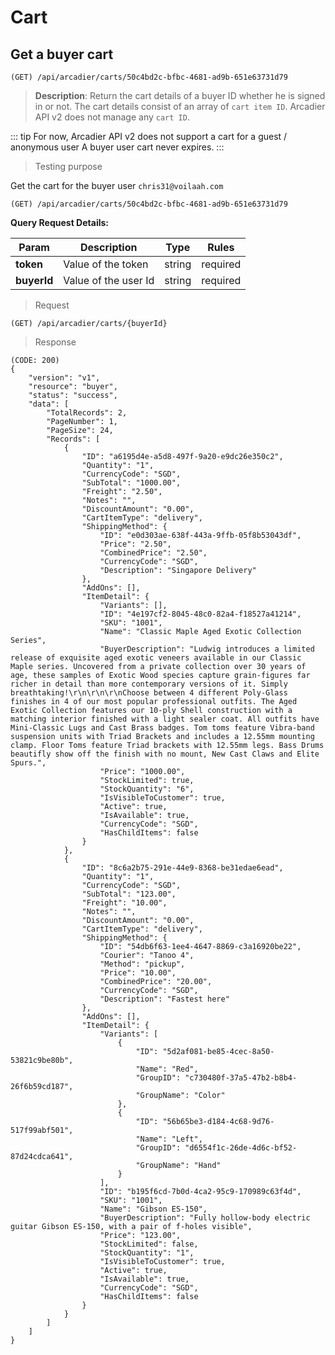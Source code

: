 # Cart

## Get a buyer cart

`(GET) /api/arcadier/carts/50c4bd2c-bfbc-4681-ad9b-651e63731d79`


> **Description**: Return the cart details of a buyer ID whether he is signed in or not. The cart details consist of an array of `cart item ID`. Arcadier API v2 does not manage any `cart ID`.

::: tip
For now, Arcadier API v2 does not support a cart for a guest / anonymous user
A buyer user cart never expires.
:::


> Testing purpose

Get the cart for the buyer user `chris31@voilaah.com`

`(GET) /api/arcadier/carts/50c4bd2c-bfbc-4681-ad9b-651e63731d79`



**Query Request Details:**

| Param         | Description                   | Type      | Rules     |
|---------------|------------------------------ |-----------|-----------|
| **token**     | Value of the token            | string    | required  |
| **buyerId**   | Value of the user Id          | string    | required  |



> Request

`(GET) /api/arcadier/carts/{buyerId}`

 > Response

```
(CODE: 200)
{
    "version": "v1",
    "resource": "buyer",
    "status": "success",
    "data": [
        "TotalRecords": 2,
        "PageNumber": 1,
        "PageSize": 24,
        "Records": [
            {
                "ID": "a6195d4e-a5d8-497f-9a20-e9dc26e350c2",
                "Quantity": "1",
                "CurrencyCode": "SGD",
                "SubTotal": "1000.00",
                "Freight": "2.50",
                "Notes": "",
                "DiscountAmount": "0.00",
                "CartItemType": "delivery",
                "ShippingMethod": {
                    "ID": "e0d303ae-638f-443a-9ffb-05f8b53043df",
                    "Price": "2.50",
                    "CombinedPrice": "2.50",
                    "CurrencyCode": "SGD",
                    "Description": "Singapore Delivery"
                },
                "AddOns": [],
                "ItemDetail": {
                    "Variants": [],
                    "ID": "4e197cf2-8045-48c0-82a4-f18527a41214",
                    "SKU": "1001",
                    "Name": "Classic Maple Aged Exotic Collection Series",
                    "BuyerDescription": "Ludwig introduces a limited release of exquisite aged exotic veneers available in our Classic Maple series. Uncovered from a private collection over 30 years of age, these samples of Exotic Wood species capture grain-figures far richer in detail than more contemporary versions of it. Simply breathtaking!\r\n\r\n\r\nChoose between 4 different Poly-Glass finishes in 4 of our most popular professional outfits. The Aged Exotic Collection features our 10-ply Shell construction with a matching interior finished with a light sealer coat. All outfits have Mini-Classic Lugs and Cast Brass badges. Tom toms feature Vibra-band suspension units with Triad Brackets and includes a 12.55mm mounting clamp. Floor Toms feature Triad brackets with 12.55mm legs. Bass Drums beautifly show off the finish with no mount, New Cast Claws and Elite Spurs.",
                    "Price": "1000.00",
                    "StockLimited": true,
                    "StockQuantity": "6",
                    "IsVisibleToCustomer": true,
                    "Active": true,
                    "IsAvailable": true,
                    "CurrencyCode": "SGD",
                    "HasChildItems": false
                }
            },
            {
                "ID": "8c6a2b75-291e-44e9-8368-be31edae6ead",
                "Quantity": "1",
                "CurrencyCode": "SGD",
                "SubTotal": "123.00",
                "Freight": "10.00",
                "Notes": "",
                "DiscountAmount": "0.00",
                "CartItemType": "delivery",
                "ShippingMethod": {
                    "ID": "54db6f63-1ee4-4647-8869-c3a16920be22",
                    "Courier": "Tanoo 4",
                    "Method": "pickup",
                    "Price": "10.00",
                    "CombinedPrice": "20.00",
                    "CurrencyCode": "SGD",
                    "Description": "Fastest here"
                },
                "AddOns": [],
                "ItemDetail": {
                    "Variants": [
                        {
                            "ID": "5d2af081-be85-4cec-8a50-53821c9be80b",
                            "Name": "Red",
                            "GroupID": "c730480f-37a5-47b2-b8b4-26f6b59cd187",
                            "GroupName": "Color"
                        },
                        {
                            "ID": "56b65be3-d184-4c68-9d76-517f99abf501",
                            "Name": "Left",
                            "GroupID": "d6554f1c-26de-4d6c-bf52-87d24cdca641",
                            "GroupName": "Hand"
                        }
                    ],
                    "ID": "b195f6cd-7b0d-4ca2-95c9-170989c63f4d",
                    "SKU": "1001",
                    "Name": "Gibson ES-150",
                    "BuyerDescription": "Fully hollow-body electric guitar Gibson ES-150, with a pair of f-holes visible",
                    "Price": "123.00",
                    "StockLimited": false,
                    "StockQuantity": "1",
                    "IsVisibleToCustomer": true,
                    "Active": true,
                    "IsAvailable": true,
                    "CurrencyCode": "SGD",
                    "HasChildItems": false
                }
            }
        ]
    ]
}
```




